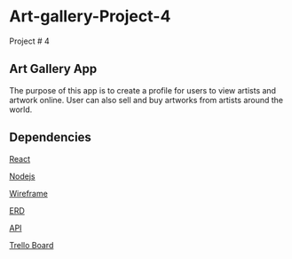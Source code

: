 # Art-gallery-Project-4
Project # 4

## Art Gallery App
The purpose of this app is to create a profile for users to view artists and
artwork online.  User can also sell and buy artworks from artists around the world.

## Dependencies
[React](https://reactjs.org/)

[Nodejs](https://nodejs.org/)

[Wireframe](https://user-images.githubusercontent.com/46980815/63187173-3a41de00-c02c-11e9-84a9-079a00f931fb.jpg)

[ERD](https://user-images.githubusercontent.com/46980815/63193026-6ebc9680-c03a-11e9-9ecb-83624ca48915.jpg)

[API](https://art-gallery-project-api.herokuapp.com/)

[Trello Board](https://trello.com/b/4ngI3hPk/project-4-art-app)
